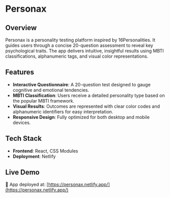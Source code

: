 # Personax

## Overview

Personax is a personality testing platform inspired by 16Personalities. It guides users through a concise 20-question assessment to reveal key psychological traits. The app delivers intuitive, insightful results using MBTI classifications, alphanumeric tags, and visual color representations.

## Features

* **Interactive Questionnaire**: A 20-question test designed to gauge cognitive and emotional tendencies.
* **MBTI Classification**: Users receive a detailed personality type based on the popular MBTI framework.
* **Visual Results**: Outcomes are represented with clear color codes and alphanumeric identifiers for easy interpretation.
* **Responsive Design**: Fully optimized for both desktop and mobile devices.

## Tech Stack

* **Frontend**: React, CSS Modules
* **Deployment**: Netlify

## Live Demo

🔗 App deployed at: [https://personax.netlify.app/](https://personax.netlify.app/)

